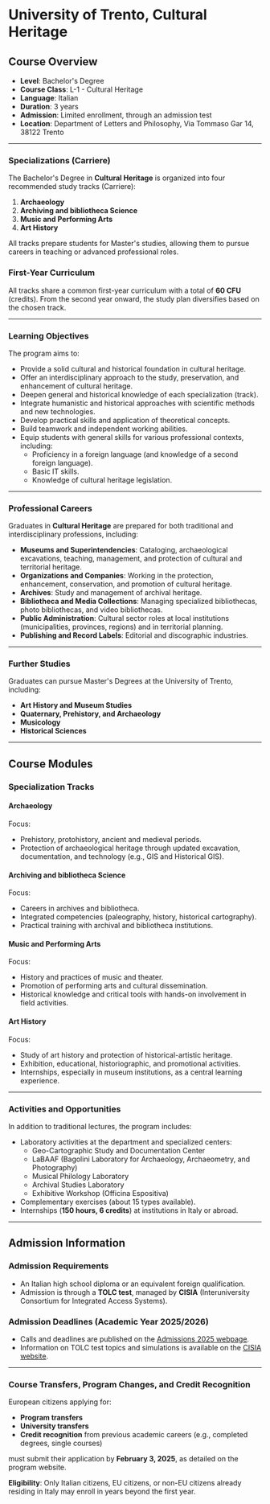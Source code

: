 # University of Trento, Cultural Heritage 

## Course Overview

- **Level**: Bachelor's Degree  
- **Course Class**: L-1 - Cultural Heritage  
- **Language**: Italian  
- **Duration**: 3 years  
- **Admission**: Limited enrollment, through an admission test  
- **Location**: Department of Letters and Philosophy, Via Tommaso Gar 14, 38122 Trento  

---

### Specializations (Carriere)  

The Bachelor's Degree in **Cultural Heritage** is organized into four recommended study tracks (Carriere):  
1. **Archaeology**  
2. **Archiving and bibliotheca Science**  
3. **Music and Performing Arts**  
4. **Art History**  

All tracks prepare students for Master's studies, allowing them to pursue careers in teaching or advanced professional roles.  

### First-Year Curriculum  
All tracks share a common first-year curriculum with a total of **60 CFU** (credits). From the second year onward, the study plan diversifies based on the chosen track.  

---

### Learning Objectives  

The program aims to:  
- Provide a solid cultural and historical foundation in cultural heritage.  
- Offer an interdisciplinary approach to the study, preservation, and enhancement of cultural heritage.  
- Deepen general and historical knowledge of each specialization (track).  
- Integrate humanistic and historical approaches with scientific methods and new technologies.  
- Develop practical skills and application of theoretical concepts.  
- Build teamwork and independent working abilities.  
- Equip students with general skills for various professional contexts, including:  
  - Proficiency in a foreign language (and knowledge of a second foreign language).  
  - Basic IT skills.  
  - Knowledge of cultural heritage legislation.  

---

### Professional Careers  

Graduates in **Cultural Heritage** are prepared for both traditional and interdisciplinary professions, including:  
- **Museums and Superintendencies**: Cataloging, archaeological excavations, teaching, management, and protection of cultural and territorial heritage.  
- **Organizations and Companies**: Working in the protection, enhancement, conservation, and promotion of cultural heritage.  
- **Archives**: Study and management of archival heritage.  
- **Bibliotheca and Media Collections**: Managing specialized bibliothecas, photo bibliothecas, and video bibliothecas.  
- **Public Administration**: Cultural sector roles at local institutions (municipalities, provinces, regions) and in territorial planning.  
- **Publishing and Record Labels**: Editorial and discographic industries.  

---

### Further Studies  

Graduates can pursue Master's Degrees at the University of Trento, including:  
- **Art History and Museum Studies**  
- **Quaternary, Prehistory, and Archaeology**  
- **Musicology**  
- **Historical Sciences**  

---

## Course Modules

### Specialization Tracks  

#### **Archaeology**  
Focus:  
- Prehistory, protohistory, ancient and medieval periods.  
- Protection of archaeological heritage through updated excavation, documentation, and technology (e.g., GIS and Historical GIS).  

#### **Archiving and bibliotheca Science**  
Focus:  
- Careers in archives and bibliotheca.  
- Integrated competencies (paleography, history, historical cartography).  
- Practical training with archival and bibliotheca institutions.  

#### **Music and Performing Arts**  
Focus:  
- History and practices of music and theater.  
- Promotion of performing arts and cultural dissemination.  
- Historical knowledge and critical tools with hands-on involvement in field activities.  

#### **Art History**  
Focus:  
- Study of art history and protection of historical-artistic heritage.  
- Exhibition, educational, historiographic, and promotional activities.  
- Internships, especially in museum institutions, as a central learning experience.  

---

### Activities and Opportunities  

In addition to traditional lectures, the program includes:  
- Laboratory activities at the department and specialized centers:  
  - Geo-Cartographic Study and Documentation Center  
  - LaBAAF (Bagolini Laboratory for Archaeology, Archaeometry, and Photography)  
  - Musical Philology Laboratory  
  - Archival Studies Laboratory  
  - Exhibitive Workshop (Officina Espositiva)  
- Complementary exercises (about 15 types available).  
- Internships (**150 hours, 6 credits**) at institutions in Italy or abroad.  

---

## Admission Information  

### Admission Requirements  
- An Italian high school diploma or an equivalent foreign qualification.  
- Admission is through a **TOLC test**, managed by **CISIA** (Interuniversity Consortium for Integrated Access Systems).  

### Admission Deadlines (Academic Year 2025/2026)  
- Calls and deadlines are published on the [Admissions 2025 webpage](#).  
- Information on TOLC test topics and simulations is available on the [CISIA website](https://www.cisiaonline.it).  

---

### Course Transfers, Program Changes, and Credit Recognition  

European citizens applying for:  
- **Program transfers**  
- **University transfers**  
- **Credit recognition** from previous academic careers (e.g., completed degrees, single courses)  

must submit their application by **February 3, 2025**, as detailed on the program website.  

**Eligibility**: Only Italian citizens, EU citizens, or non-EU citizens already residing in Italy may enroll in years beyond the first year.  
